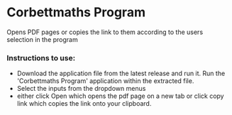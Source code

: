 # Corbettmaths Program
Opens PDF pages or copies the link to them according to the users selection in the program 

### **Instructions to use**:
- Download the application file from the latest release and run it. Run the 'Corbettmaths Program' application within the extracted file.
- Select the inputs from the dropdown menus
- either click Open which opens the pdf page on a new tab or click copy link which copies the link onto your clipboard. 
